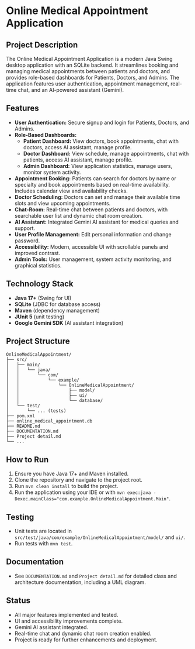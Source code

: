 # Online Medical Appointment Application

## Project Description

The Online Medical Appointment Application is a modern Java Swing desktop application with an SQLite backend. It streamlines booking and managing medical appointments between patients and doctors, and provides role-based dashboards for Patients, Doctors, and Admins. The application features user authentication, appointment management, real-time chat, and an AI-powered assistant (Gemini).

## Features

- **User Authentication:** Secure signup and login for Patients, Doctors, and Admins.
- **Role-Based Dashboards:**
  - **Patient Dashboard:** View doctors, book appointments, chat with doctors, access AI assistant, manage profile.
  - **Doctor Dashboard:** View schedule, manage appointments, chat with patients, access AI assistant, manage profile.
  - **Admin Dashboard:** View application statistics, manage users, monitor system activity.
- **Appointment Booking:** Patients can search for doctors by name or specialty and book appointments based on real-time availability. Includes calendar view and availability checks.
- **Doctor Scheduling:** Doctors can set and manage their available time slots and view upcoming appointments.
- **Chat-Room:** Real-time chat between patients and doctors, with searchable user list and dynamic chat room creation.
- **AI Assistant:** Integrated Gemini AI assistant for medical queries and support.
- **User Profile Management:** Edit personal information and change password.
- **Accessibility:** Modern, accessible UI with scrollable panels and improved contrast.
- **Admin Tools:** User management, system activity monitoring, and graphical statistics.

## Technology Stack
- **Java 17+** (Swing for UI)
- **SQLite** (JDBC for database access)
- **Maven** (dependency management)
- **JUnit 5** (unit testing)
- **Google Gemini SDK** (AI assistant integration)

## Project Structure

```
OnlineMedicalAppointment/
├── src/
│   ├── main/
│   │   └── java/
│   │       └── com/
│   │           └── example/
│   │               └── OnlineMedicalAppointment/
│   │                   ├── model/
│   │                   ├── ui/
│   │                   └── database/
│   └── test/
│       └── ... (tests)
├── pom.xml
├── online_medical_appointment.db
├── README.md
├── DOCUMENTATION.md
├── Project detail.md
└── ...
```

## How to Run

1. Ensure you have Java 17+ and Maven installed.
2. Clone the repository and navigate to the project root.
3. Run `mvn clean install` to build the project.
4. Run the application using your IDE or with `mvn exec:java -Dexec.mainClass="com.example.OnlineMedicalAppointment.Main"`.

## Testing
- Unit tests are located in `src/test/java/com/example/OnlineMedicalAppointment/model/` and `ui/`.
- Run tests with `mvn test`.

## Documentation
- See `DOCUMENTATION.md` and `Project detail.md` for detailed class and architecture documentation, including a UML diagram.

## Status
- All major features implemented and tested.
- UI and accessibility improvements complete.
- Gemini AI assistant integrated.
- Real-time chat and dynamic chat room creation enabled.
- Project is ready for further enhancements and deployment.
